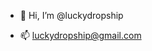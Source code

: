 - 👋 Hi, I’m @luckydropship

- 📫 luckydropship@gmail.com

<!---
luckydropship/luckydropship is a ✨ special ✨ repository because its `README.md` (this file) appears on your GitHub profile.
You can click the Preview link to take a look at your changes.
--->
